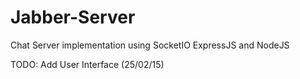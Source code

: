 ﻿# Jabber-Server
Chat Server implementation using SocketIO ExpressJS and NodeJS


TODO: Add User Interface (25/02/15)
